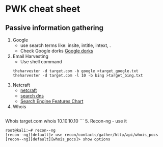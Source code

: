 # PWK cheat sheet

## Passive information gathering
1. Google
	- use search terms like: insite, intitle, intext, .    
	- Check Google dorks [Google dorks](https://www.exploit-db.com/google-hacking-database/)
2. Email Harvesting
	- Use shell command
	```
	theharvester -d target.com -b google >target_google.txt
	theharvester -d target.com -l 10 -b bing >target_bing.txt
	```
3. Netcraft
	- [netcraft](http://www.netcraft.com/)
	- [search dns](http://searchdns.netcraft.com/)
	- [Search Engine Features Chart](http://www.searchengineshowdown.com/features/)
4. Whois
	```
Whois target.com
whois 10.10.10.10
	```
5. Recon-ng
	- use it 
```
root@kali:~# recon-­‐ng
[recon-­‐ng][default]> use recon/contacts/gather/http/api/whois_pocs
[recon-­‐ng][default][whois_pocs]> show options
```
